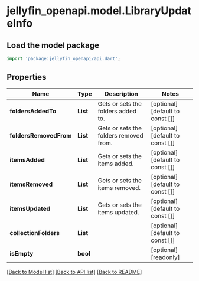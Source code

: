 # jellyfin_openapi.model.LibraryUpdateInfo

## Load the model package
```dart
import 'package:jellyfin_openapi/api.dart';
```

## Properties
Name | Type | Description | Notes
------------ | ------------- | ------------- | -------------
**foldersAddedTo** | **List<String>** | Gets or sets the folders added to. | [optional] [default to const []]
**foldersRemovedFrom** | **List<String>** | Gets or sets the folders removed from. | [optional] [default to const []]
**itemsAdded** | **List<String>** | Gets or sets the items added. | [optional] [default to const []]
**itemsRemoved** | **List<String>** | Gets or sets the items removed. | [optional] [default to const []]
**itemsUpdated** | **List<String>** | Gets or sets the items updated. | [optional] [default to const []]
**collectionFolders** | **List<String>** |  | [optional] [default to const []]
**isEmpty** | **bool** |  | [optional] [readonly] 

[[Back to Model list]](../README.md#documentation-for-models) [[Back to API list]](../README.md#documentation-for-api-endpoints) [[Back to README]](../README.md)


